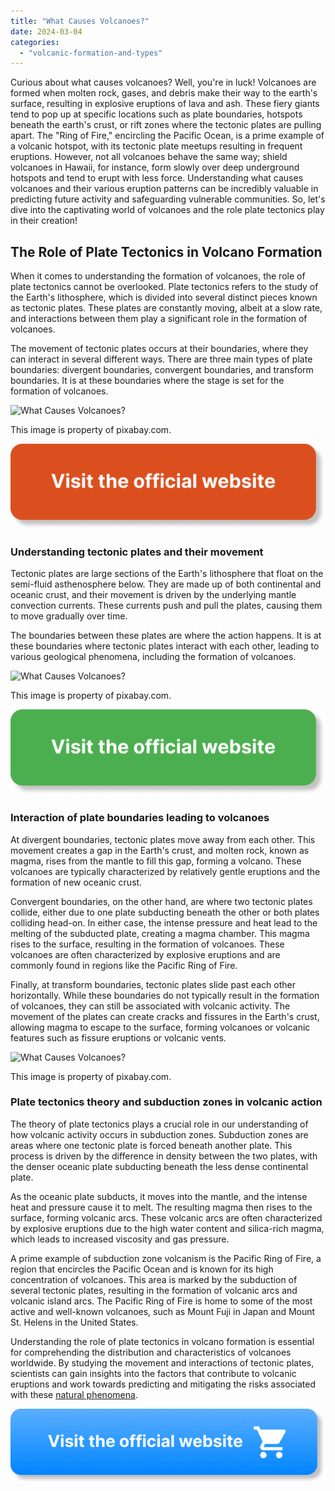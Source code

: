 ```yaml
---
title: "What Causes Volcanoes?"
date: 2024-03-04
categories: 
  - "volcanic-formation-and-types"
---
```


Curious about what causes volcanoes? Well, you're in luck! Volcanoes are formed when molten rock, gases, and debris make their way to the earth's surface, resulting in explosive eruptions of lava and ash. These fiery giants tend to pop up at specific locations such as plate boundaries, hotspots beneath the earth's crust, or rift zones where the tectonic plates are pulling apart. The "Ring of Fire," encircling the Pacific Ocean, is a prime example of a volcanic hotspot, with its tectonic plate meetups resulting in frequent eruptions. However, not all volcanoes behave the same way; shield volcanoes in Hawaii, for instance, form slowly over deep underground hotspots and tend to erupt with less force. Understanding what causes volcanoes and their various eruption patterns can be incredibly valuable in predicting future activity and safeguarding vulnerable communities. So, let's dive into the captivating world of volcanoes and the role plate tectonics play in their creation!

## The Role of Plate Tectonics in Volcano Formation

When it comes to understanding the formation of volcanoes, the role of plate tectonics cannot be overlooked. Plate tectonics refers to the study of the Earth's lithosphere, which is divided into several distinct pieces known as tectonic plates. These plates are constantly moving, albeit at a slow rate, and interactions between them play a significant role in the formation of volcanoes.

The movement of tectonic plates occurs at their boundaries, where they can interact in several different ways. There are three main types of plate boundaries: divergent boundaries, convergent boundaries, and transform boundaries. It is at these boundaries where the stage is set for the formation of volcanoes.

![What Causes Volcanoes?](images/g9f8e4ecf2fed883f3042a9ab82c0b319b45923ce36963795cc60184dd6ed3c6f33db43186644236e31fbc759182521fa277808737bfddce9962d89d2b00c76de_1280.jpg "What Causes Volcanoes?")

This image is property of pixabay.com.

[![Learn more about the What Causes Volcanoes? here.](images/visit-official-website-deep-orange-45-77.png "Learn more about the What Causes Volcanoes? here.")](https://www.hawaiitours.com/?ref=poolboy17 "Learn more about the What Causes Volcanoes? here.")

### Understanding tectonic plates and their movement

Tectonic plates are large sections of the Earth's lithosphere that float on the semi-fluid asthenosphere below. They are made up of both continental and oceanic crust, and their movement is driven by the underlying mantle convection currents. These currents push and pull the plates, causing them to move gradually over time.

The boundaries between these plates are where the action happens. It is at these boundaries where tectonic plates interact with each other, leading to various geological phenomena, including the formation of volcanoes.

![What Causes Volcanoes?](images/gc401367512f23125b44bcb20f5a9bb27901cada43a5d67f922a7507070f094b5b4471a7d2e1a41b89cf98a18a918467baee7f2f6f47a024614bdf2014b3e74d0_1280.jpg "What Causes Volcanoes?")

This image is property of pixabay.com.

[![Click to view the What Causes Volcanoes?.](images/visit-official-website-green-18.png "Click to view the What Causes Volcanoes?.")](https://www.hawaiitours.com/?ref=poolboy17 "Click to view the What Causes Volcanoes?.")

### Interaction of plate boundaries leading to volcanoes

At divergent boundaries, tectonic plates move away from each other. This movement creates a gap in the Earth's crust, and molten rock, known as magma, rises from the mantle to fill this gap, forming a volcano. These volcanoes are typically characterized by relatively gentle eruptions and the formation of new oceanic crust.

Convergent boundaries, on the other hand, are where two tectonic plates collide, either due to one plate subducting beneath the other or both plates colliding head-on. In either case, the intense pressure and heat lead to the melting of the subducted plate, creating a magma chamber. This magma rises to the surface, resulting in the formation of volcanoes. These volcanoes are often characterized by explosive eruptions and are commonly found in regions like the Pacific Ring of Fire.

Finally, at transform boundaries, tectonic plates slide past each other horizontally. While these boundaries do not typically result in the formation of volcanoes, they can still be associated with volcanic activity. The movement of the plates can create cracks and fissures in the Earth's crust, allowing magma to escape to the surface, forming volcanoes or volcanic features such as fissure eruptions or volcanic vents.

![What Causes Volcanoes?](images/gfc08a833623121c675148e80e6d684ff130c50f921c6a0b84d61d9188b3262e34c341f923c49c974dce45cad50d67d74462c3861a00cab570c4c22a8a54380fd_1280.jpg "What Causes Volcanoes?")

This image is property of pixabay.com.

### Plate tectonics theory and subduction zones in volcanic action

The theory of plate tectonics plays a crucial role in our understanding of how volcanic activity occurs in subduction zones. Subduction zones are areas where one tectonic plate is forced beneath another plate. This process is driven by the difference in density between the two plates, with the denser oceanic plate subducting beneath the less dense continental plate.

As the oceanic plate subducts, it moves into the mantle, and the intense heat and pressure cause it to melt. The resulting magma then rises to the surface, forming volcanic arcs. These volcanic arcs are often characterized by explosive eruptions due to the high water content and silica-rich magma, which leads to increased viscosity and gas pressure.

A prime example of subduction zone volcanism is the Pacific Ring of Fire, a region that encircles the Pacific Ocean and is known for its high concentration of volcanoes. This area is marked by the subduction of several tectonic plates, resulting in the formation of volcanic arcs and volcanic island arcs. The Pacific Ring of Fire is home to some of the most active and well-known volcanoes, such as Mount Fuji in Japan and Mount St. Helens in the United States.

Understanding the role of plate tectonics in volcano formation is essential for comprehending the distribution and characteristics of volcanoes worldwide. By studying the movement and interactions of tectonic plates, scientists can gain insights into the factors that contribute to volcanic eruptions and work towards predicting and mitigating the risks associated with these [natural phenomena](https://magmamatters.com/the-art-and-science-of-volcano-monitoring/ "The Art and Science of Volcano Monitoring").

[![Discover more about the What Causes Volcanoes?.](images/visit-official-website-blue-2.png "Discover more about the What Causes Volcanoes?.")](https://www.hawaiitours.com/?ref=poolboy17 "Discover more about the What Causes Volcanoes?.")
